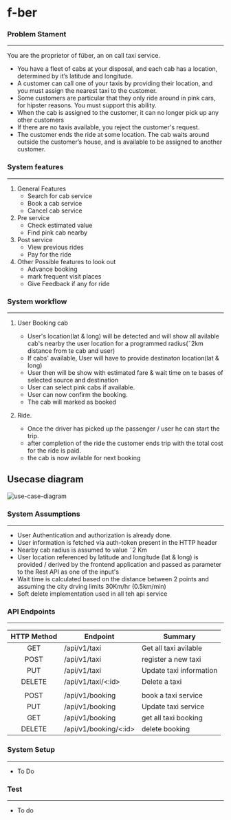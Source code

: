 # f-ber
[usecase-diagram]: https://user-images.githubusercontent.com/714508/92889888-41f0d380-f434-11ea-9138-81b7fc602d99.png "Use-case Diagram"

### Problem Stament
---

You are the proprietor of füber, an on call taxi service.
* You have a fleet of cabs at your disposal, and each cab has a location, determined by it’s latitude and longitude.
* A customer can call one of your taxis by providing their location, and you must assign the nearest taxi to the customer.
* Some customers are particular that they only ride around in pink cars, for hipster reasons. You must support this ability.
* When the cab is assigned to the customer, it can no longer pick up any other customers
* If there are no taxis available, you reject the customer's request.
* The customer ends the ride at some location. The cab waits around outside the customer’s house, and is available to be assigned to another customer.

<!-- Notes:

* You can build this in any programming language of your choice
* We expect good unit tests
* Unfortunately, you skipped Geography, and believe the earth is flat. The distance between two points can be calculated by Pythagoras’ theorem.
* We don’t expect a front end for this, but try to build an restful API.

Extra Credit:

* When the customer ends the ride, log the total amount the customer owes
* The price is 1 dogecoin per minute, and 2 dogecoin per kilometer. Pink cars cost an additional 5 dogecoin.
* HTML front end showing me all the cars available
 
Please Note:

* What we care mostly about is OO modeling, readability, and simplicity. 
* Do not spend time tacking on databases, dependency injection, ORMs, authentication,admin modules for setting up data, and the like. 
* We do not even require a UI or a web framework. 
* It does not add anything to the review process and sometimes detracts from it. 
* We're happy to see you store all your data in memory. We will, most likely, not even execute your code; only read your code and see whether it communicates its intent -->

### System features
---
1. General Features
   * Search for cab service
   * Book a cab service
   * Cancel cab service
1. Pre service 
   * Check estimated value
   * Find pink cab nearby
1. Post service
   * View previous rides
   * Pay for the ride
1. Other Possible features to look out
   * Advance booking
   * mark frequent visit places
   * Give Feedback if any for ride

### System workflow
---
1. User Booking cab
   * User's location(lat & long) will be detected and will show all avilable cab's nearby the user location for a programmed radius(˜2km distance from te cab and user)
   * If cabs' available, User will have to provide destinaton location(lat & long) 
   * User then will be show with estimated fare & wait time on te bases of selected source and destination
   * User can select pink cabs if available.
   * User can now confirm the booking.
   * The cab will marked as booked

1. Ride.
   * Once the driver has picked up the passenger / user he can start the trip.
   * after completion of the ride the customer ends trip with the total cost for the ride is paid.
   * the cab is now avilable for next booking

## Usecase diagram

![use-case-diagram][usecase-diagram]


### System Assumptions
---
* User Authentication and authorization is already done.
* User information is fetched via auth-token present in the HTTP header
* Nearby cab radius is assumed to value ˜2 Km
* User location referenced by latitude and longitude (lat & long) is provided / derived by the frontend application and passed as parameter to the Rest API as one of the input's
* Wait time is calculated based on the distance between 2 points and assuming the city drving limits 30Km/hr (0.5km/min)
* Soft delete implementation used in all teh api service

### API Endpoints
---
| HTTP Method | Endpoint| Summary |
|:-----------:|------------|---|
| GET | /api/v1/taxi | Get all taxi avilable | 
| POST | /api/v1/taxi | register a new taxi |
| PUT | /api/v1/taxi | Update taxi information |
| DELETE | /api/v1/taxi/<:id> | Delete a taxi        |
| | | |
| POST | /api/v1/booking | book a taxi service | 
| PUT | /api/v1/booking | Update taxi service |
| GET | /api/v1/booking | get all taxi booking |
| DELETE | /api/v1/booking/<:id> | delete booking |


### System Setup
--- 
  * To Do

### Test
---
  * To do 


